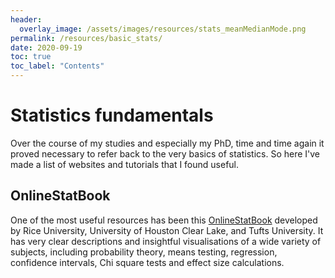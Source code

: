 ```yaml
---
header:
  overlay_image: /assets/images/resources/stats_meanMedianMode.png
permalink: /resources/basic_stats/
date: 2020-09-19
toc: true
toc_label: "Contents"
---
```


# Statistics fundamentals

Over the course of my studies and especially my PhD, time and time again it proved necessary to refer back to the very basics of statistics. So here I've made a list of websites and tutorials that I found useful.

## OnlineStatBook

One of the most useful resources has been this [OnlineStatBook][1] developed by Rice University, University of Houston Clear Lake, and Tufts University. 
It has very clear descriptions and insightful visualisations of a wide variety of subjects, including probability theory, means testing, regression, confidence intervals, Chi square tests and effect size calculations. 

<!------------------------------- FOOTER --------------------------------->

[1]: http://onlinestatbook.com/2/index.html
